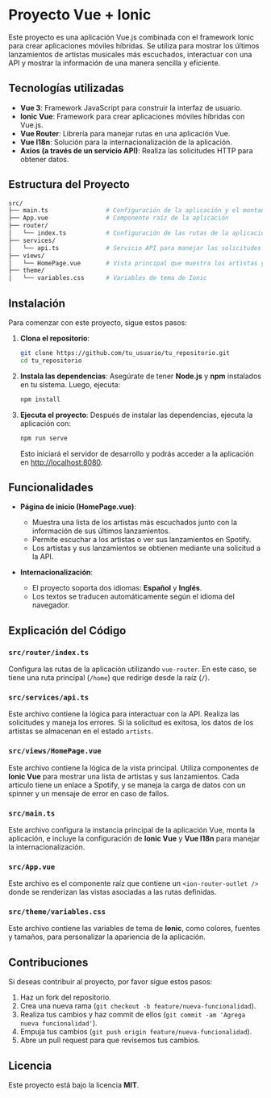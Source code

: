 # Proyecto Vue + Ionic

Este proyecto es una aplicación Vue.js combinada con el framework Ionic para crear aplicaciones móviles híbridas. Se utiliza para mostrar los últimos lanzamientos de artistas musicales más escuchados, interactuar con una API y mostrar la información de una manera sencilla y eficiente.

## Tecnologías utilizadas

- **Vue 3**: Framework JavaScript para construir la interfaz de usuario.
- **Ionic Vue**: Framework para crear aplicaciones móviles híbridas con Vue.js.
- **Vue Router**: Librería para manejar rutas en una aplicación Vue.
- **Vue I18n**: Solución para la internacionalización de la aplicación.
- **Axios (a través de un servicio API)**: Realiza las solicitudes HTTP para obtener datos.

## Estructura del Proyecto

```bash
src/
├── main.ts                # Configuración de la aplicación y el montado de Vue
├── App.vue                # Componente raíz de la aplicación
├── router/
│   └── index.ts           # Configuración de las rutas de la aplicación
├── services/
│   └── api.ts             # Servicio API para manejar las solicitudes
├── views/
│   └── HomePage.vue       # Vista principal que muestra los artistas y sus lanzamientos
├── theme/
│   └── variables.css      # Variables de tema de Ionic
```

## Instalación

Para comenzar con este proyecto, sigue estos pasos:

1. **Clona el repositorio**:
   ```bash
   git clone https://github.com/tu_usuario/tu_repositorio.git
   cd tu_repositorio
   ```

2. **Instala las dependencias**:
   Asegúrate de tener **Node.js** y **npm** instalados en tu sistema. Luego, ejecuta:
   ```bash
   npm install
   ```

3. **Ejecuta el proyecto**:
   Después de instalar las dependencias, ejecuta la aplicación con:
   ```bash
   npm run serve
   ```

   Esto iniciará el servidor de desarrollo y podrás acceder a la aplicación en [http://localhost:8080](http://localhost:8080).

## Funcionalidades

- **Página de inicio (HomePage.vue)**:
    - Muestra una lista de los artistas más escuchados junto con la información de sus últimos lanzamientos.
    - Permite escuchar a los artistas o ver sus lanzamientos en Spotify.
    - Los artistas y sus lanzamientos se obtienen mediante una solicitud a la API.

- **Internacionalización**:
    - El proyecto soporta dos idiomas: **Español** y **Inglés**.
    - Los textos se traducen automáticamente según el idioma del navegador.

## Explicación del Código

### `src/router/index.ts`

Configura las rutas de la aplicación utilizando `vue-router`. En este caso, se tiene una ruta principal (`/home`) que redirige desde la raíz (`/`).

### `src/services/api.ts`

Este archivo contiene la lógica para interactuar con la API. Realiza las solicitudes y maneja los errores. Si la solicitud es exitosa, los datos de los artistas se almacenan en el estado `artists`.

### `src/views/HomePage.vue`

Este archivo contiene la lógica de la vista principal. Utiliza componentes de **Ionic Vue** para mostrar una lista de artistas y sus lanzamientos. Cada artículo tiene un enlace a Spotify, y se maneja la carga de datos con un spinner y un mensaje de error en caso de fallos.

### `src/main.ts`

Este archivo configura la instancia principal de la aplicación Vue, monta la aplicación, e incluye la configuración de **Ionic Vue** y **Vue I18n** para manejar la internacionalización.

### `src/App.vue`

Este archivo es el componente raíz que contiene un `<ion-router-outlet />` donde se renderizan las vistas asociadas a las rutas definidas.

### `src/theme/variables.css`

Este archivo contiene las variables de tema de **Ionic**, como colores, fuentes y tamaños, para personalizar la apariencia de la aplicación.

## Contribuciones

Si deseas contribuir al proyecto, por favor sigue estos pasos:

1. Haz un fork del repositorio.
2. Crea una nueva rama (`git checkout -b feature/nueva-funcionalidad`).
3. Realiza tus cambios y haz commit de ellos (`git commit -am 'Agrega nueva funcionalidad'`).
4. Empuja tus cambios (`git push origin feature/nueva-funcionalidad`).
5. Abre un pull request para que revisemos tus cambios.

## Licencia

Este proyecto está bajo la licencia **MIT**.